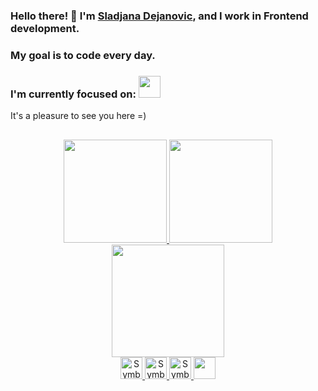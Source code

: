 ### Hello there! 👋 I'm <a href="https://www.linkedin.com/in/sladjana-dejanovic-93030a256/">Sladjana Dejanovic</a>, and I work in Frontend development. <br>

### My goal is to code every day.<br>

### I'm currently focused on: <img src="https://cdn.jsdelivr.net/gh/devicons/devicon/icons/javascript/javascript-original.svg" width="35" height="35"/>
It's a pleasure to see you here =)

<!--
**MadBunny-1306/MadBunny-1306** is a ✨ _special_ ✨ repository because its `README.md` (this file) appears on your GitHub profile.

Here are some ideas to get you started:

- 🔭 I’m currently working on ...
- 🌱 I’m currently learning ...
- 👯 I’m looking to collaborate on ...
- 🤔 I’m looking for help with ...
- 💬 Ask me about ...
- 📫 How to reach me: ...
- 😄 Pronouns: ...
- ⚡ Fun fact: ...
-->
<!--
### Olá! Me chamo <a href="https://www.linkedin.com/in/yuricf/" >Yuri Cruz França </a>, e atuo no desenvolvimento Frontend, tendo também experiencia com design gráfico usando o Photoshop, Premiere e Figma.<br>

###
Minha meta é fazer código todo dia. <br>
###
Atualmente estou focado em: <img src="https://cdn.jsdelivr.net/gh/devicons/devicon/icons/react/react-original-wordmark.svg" width="35" height="35"/>
###
Um prazer te receber por aqui =)
          -->

##

<div align="center">
<a href="https://github.com/MadBunny-1306">
  <img height="165em" src="https://github-readme-stats.vercel.app/api?username=MadBunny-1306&show_icons=true&theme=material-palenight&include_all_commits=true&count_private=true"/>
  <img height="165em" src="https://github-readme-stats.vercel.app/api/top-langs/?username=MadBunny-1306&layout=compact&langs_count=7&theme=material-palenight"/>
  <img height='180em' src='https://github-readme-streak-stats.herokuapp.com?user=MadBunny-1306&theme=material-palenight&hide_format=j%20M%5B%20Y%5D&fire=DD0000&ring=52DD81&dates=52DD81&stroke=ABCFDD' />
  
  
<div align=center>
  <img alt="Symbol-HTML" src="https://cdn.jsdelivr.net/gh/devicons/devicon/icons/html5/html5-original.svg" width="35" height="35"/> 
  <img alt="Symbol-CSS" src="https://cdn.jsdelivr.net/gh/devicons/devicon/icons/css3/css3-original.svg" width="35" height="35"/>
<img alt="Symbol-javascript" src="https://cdn.jsdelivr.net/gh/devicons/devicon/icons/javascript/javascript-original.svg" width="35" height="35"/>
<img src="https://cdn.jsdelivr.net/gh/devicons/devicon/icons/jquery/jquery-plain-wordmark.svg" width="35" height="35"/>

  
</div>
                                                                                                                               
##
  

<!---
MadBunny-1306/MadBunny-1306 is a ✨ special ✨ repository because its README.md (this file) appears on your GitHub profile.
You can click the Preview link to take a look at your changes.
--->
